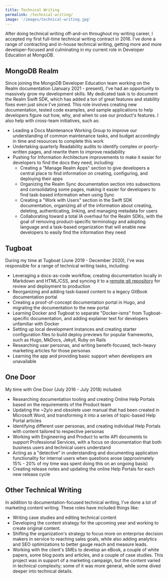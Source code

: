 ```yaml
---
title: Technical Writing
permalink: /technical-writing/
image: '/images/technical-writing.jpg'
---
```


After doing technical writing off-and-on throughout my writing career, I accepted my first full-time technical writing contract in 2016. I've done a range of contracting and in-house technical writing, getting more and more developer-focused and culminating in my current role in Developer Education at MongoDB.

MongoDB Realm
-------------

Since joining the MongoDB Developer Education team working on the Realm documentation (January 2021 - present), I've had an opportunity to massively grow my development skills. My dedicated task is to document the Realm Swift SDK, which has added a ton of great features and stability fixes even just since I've joined. This role involves creating new documentation, tested code examples, and sample applications to help developers figure out how, why, and when to use our product's features. I also help with cross-team initiatives, such as:

*   Leading a Docs Maintenance Working Group to improve our understanding of common maintenance tasks, and budget accordingly in time and resources to complete this work
*   Undertaking quarterly Readability audits to identify complex or poorly-written pages, and rewrite them to improve readability
*   Pushing for Information Architecture improvements to make it easier for developers to find the docs they need, including:
    *   Creating a "Manage Realm Apps" section to give developers a central place to find information on creating, configuring, and deploying their apps
    *   Organizing the Realm Sync documentation section into subsections and consolidating some pages, making it easier for developers to find task-based information when using Sync
    *   Creating a "Work with Users" section in the Swift SDK documentation, organizing all of the information about creating, deleting, authenticating, linking, and managing metadata for users
    *   Collaborating toward a total IA overhaul for the Realm SDKs, with the goal of removing product-specific terminology and adopting language and a task-based organization that will enable new developers to easily find the information they need

Tugboat
-------

During my time at Tugboat (June 2019 - December 2020), I've was responsible for a range of technical writing tasks, including:

*   Leveraging a docs-as-code workflow, creating documentation locally in Markdown and HTML/CSS, and syncing it to a [remote git repository](https://github.com/TugboatQA/docs) for review and deployment to production
*   Reorganizing and adding task-based content to a legacy GitBook documentation portal
*   Creating a proof-of-concept documentation portal in Hugo, and migrating the documentation to the new portal
*   Learning Docker and Tugboat to separate "Docker-isms" from Tugboat-specific documentation, and adding explainer text for developers unfamiliar with Docker
*   Setting up local development instances and creating starter configuration files to build deploy previews for popular frameworks, such as Hugo, MkDocs, Jekyll, Ruby on Rails
*   Researching user personas, and writing benefit-focused, tech-heavy marketing articles for those personas
*   Learning the app and providing basic support when developers are unavailable

One Door
--------

My time with One Door (July 2016 - July 2018) included:

*   Researching documentation tooling and creating Online Help Portals based on the requirements of the Product team
*   Updating the ~2y/o and obsolete user manual that had been created in Microsoft Word, and transforming it into a series of topic-based Help Portal articles
*   Identifying different user personas, and creating individual Help Portals with content tailored to respective personas
*   Working with Engineering and Product to write API documents to support Professional Services, with a focus on documentation that both business users and technical users understand
*   Acting as a "detective" in understanding and documenting application functionality for internal users when questions arose (approximately 15% - 20% of my time was spent doing this on an ongoing basis)
*   Creating release notes and updating the online Help Portals for each new release cycle

Other Technical Writing
-----------------------

In addition to documentation-focused technical writing, I've done a lot of marketing content writing. These roles have included things like:

*   Writing case studies and editing technical content
*   Developing the content strategy for the upcoming year and working to create original content.
*   Shifting the organization's strategy to focus more on enterprise decision makers in service to reaching sales goals, while also adding analytics and SEO optimizations to better gauge reach and measure leads.
*   Working with the client's SMEs to develop an eBook, a couple of white papers, some blog posts and articles, and a couple of case studies. This project was in support of a marketing campaign, but the content varied in technical complexity; some of it was more general, while some dived deeper into technical details.
